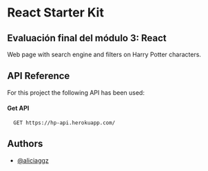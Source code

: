 # React Starter Kit

## Evaluación final del módulo 3: React

Web page with search engine and filters on Harry Potter characters.

## API Reference

For this project the following API has been used:

#### Get API

```http
  GET https://hp-api.herokuapp.com/
```

## Authors

- [@aliciaggz](https://www.github.com/aliciaggz)
